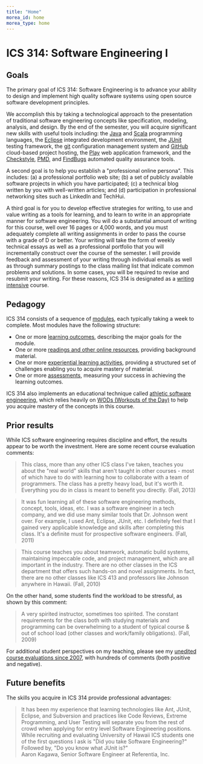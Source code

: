 ```yaml
---
title: "Home"
morea_id: home
morea_type: home
---
```


# ICS 314: Software Engineering I

## Goals

The primary goal of ICS 314: Software Engineering is to advance your ability to design
and implement high quality software systems using open source software
development principles. 

We accomplish this by taking a technological approach
to the presentation of traditional software engineering concepts like
specification, modeling, analysis, and design. By the end of the semester, you
will acquire significant new skills with useful tools including: the
[Java](http://java.sun.com/j2se/) and [Scala](http://www.scala-lang.org/)
programming languages, the [Eclipse](http://www.eclipse.org/) integrated
development environment, the [JUnit](http://www.junit.org/) testing framework,
the [git](http://git-scm.com/) configuration management system and
[GitHub](https://github.com/) cloud-based project hosting, the
[Play](http://www.playframework.org/) web application framework, and the
[Checkstyle](http://checkstyle.sourceforge.net/),
[PMD](http://pmd.sourceforge.net/), and
[FindBugs](http://findbugs.sourceforge.net/) automated quality assurance
tools.

A second goal is to help you establish a "professional online
persona". This includes: (a) a professional portfolio web site; (b) a
set of publicly available software projects in which you have
participated; (c) a technical blog written by you with well-written
articles; and (d) participation in professional networking sites such
as LinkedIn and TechHui.


A third goal is for you to develop effective strategies for writing, to use
and value writing as a tools for learning, and to learn to write in an
appropriate manner for software engineering. You will do a substantial amount
of writing for this course, well over 16 pages or 4,000 words, and you must
adequately complete all writing assignments in order to pass the course with a
grade of D or better. Your writing will take the form of weekly technical essays as well as a professional portfolio that you will incrementally construct over the course of the semester.  I will provide feedback and assessment of your writing through individual emails as well as through summary postings to the class mailing list that indicate common problems and solutions.  In some cases, you will be required to revise and resubmit your writing. For these reasons, ICS 314 is designated as a [writing
intensive](https://www.hawaii.edu/gened/focus/w.htm) course.

## Pedagogy

ICS 314 consists of a sequence of [modules](modules),
each typically taking a week to complete. Most modules have the following
structure:

  * One or more [learning outcomes](outcomes), describing the major goals for the module.
  * One or more [readings and other online resources](readings), providing background material.
  * One or more [experiential learning activities](experiences), providing a structured set of challenges enabling you to acquire mastery of material.
  * One or more [assessments](assessments), measuring your success in achieving the learning outcomes.

ICS 314 also implements an educational technique called [athletic software
engineering](http://philipmjohnson.org/2013/07/12/athletic-software-engineering-education/),
which relies heavily on [WODs (Workouts of the Day)](readings-wods.html) 
to help you acquire mastery of the concepts in this
course.

## Prior results

While ICS software engineering requires discipline and effort, the results
appear to be worth the investment. Here are some recent course evaluation
comments:

>This class, more than any other ICS class I've taken, teaches you about the
"real world" skills that aren't taught in other courses - most of which have
to do with learning how to collaborate with a team of programmers. The class
has a pretty heavy load, but it's worth it. Everything you do in class is
meant to benefit you directly. (Fall, 2013)


>It was fun learning all of these software engineering methods, concept,
tools, ideas, etc. I was a software engineer in a tech company, and we did use
many similar tools that Dr. Johnson went over. For example, I used Ant,
Eclipse, JUnit, etc. I definitely feel that I gained very applicable knowledge
and skills after completing this class. It's a definite must for prospective
software engineers. (Fall, 2011)

> This course teaches you about teamwork, automatic build systems, maintaining
impeccable code, and project management, which are all important in the
industry. There are no other classes in the ICS department that offers such
hands-on and novel assignments. In fact, there are no other classes like ICS
413 and professors like Johnson anywhere in Hawaii. (Fall, 2010)

On the other hand, some students find the workload to be stressful, as shown
by this comment:

> A very spirited instructor, sometimes too spirited. The constant
requirements for the class both with studying materials and programming can be
overwhelming to a student of typical course & out of school load (other
classes and work/family obligations). (Fall, 2009)

For additional student perspectives on my teaching, please see my [unedited
course evaluations since 2007](http://www.hawaii.edu/ecafe/published-results.html?id=1912), with hundreds of comments (both positive and negative).

## Future benefits

The skills you acquire in ICS 314 provide professional advantages:

   <blockquote>
    It has been my experience that learning technologies like Ant, JUnit,
    Eclipse, and Subversion and practices like Code Reviews, Extreme Programming, and User Testing will separate you
    from the rest of crowd when applying for entry level Software Engineering positions. While recruiting and evaluating
    University of Hawaii ICS students one of the first questions I ask is "Did you take Software Engineering?" Followed
    by, "Do you know what JUnit is?"
    <footer>Aaron Kagawa, Senior Software Engineer at Referentia, Inc.</footer>
    </blockquote>
